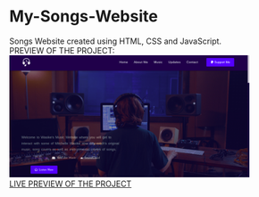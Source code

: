 # My-Songs-Website
Songs Website created using HTML, CSS and JavaScript.<br>
PREVIEW OF THE PROJECT: <br>
<img src="music.png" width="430px"> <br>
[LIVE PREVIEW OF THE PROJECT](https://waasike.github.io/My-Songs-Website/)
